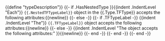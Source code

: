 {{define "typeDescription"}}
    {{- if .HasNestedType }}{{indent .IndentLevel "Each"}} `{{.NestedTFTypeLabel}}` object in the {{.Type.TFType}} accepts the following attributes:{{newline}}
    {{- else -}}
        {{- if .TFTypeLabel -}}
            {{indent .IndentLevel "The"}} `{{.TFTypeLabel}}` object accepts the following attributes:{{newline}}
        {{- else -}}
            {{indent .IndentLevel "The object accepts the following attributes:" }}{{newline}}
        {{- end -}}
    {{- end -}}
{{- end -}}
